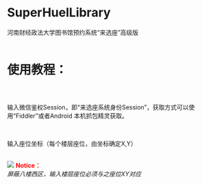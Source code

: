 # SuperHuelLibrary
河南财经政法大学图书馆预约系统“来选座”高级版<br><br>
<strong><h1>使用教程：
  </h1></strong>
<br>
<p>
输入微信鉴权Session，即“来选座系统身份Session”，获取方式可以使用“Fiddler”或者Android 本机抓包精灵获取。
</p>
<br>
<p>
  输入座位坐标（每个楼层座位，由坐标确定X,Y）
</p>

<br>

<img src="https://github.com/luoenen/SuperHuelLibrary/blob/master/image/QQ%E6%88%AA%E5%9B%BE20190111152603.png?raw=true">

</img>
<strong style="color:red">Notice：</strong><br>
<i>
  屏蔽八楼西区，输入楼层座位必须与之座位XY对应
</i>
